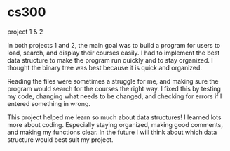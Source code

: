 # cs300
project 1 &amp; 2


In both projects 1 and 2, the main goal was to build a program for users to load, search, and display their courses easily. I had to implement the best data structure to make the program run quickly and to stay organized. I thought the binary tree was best because it is quick and organized.

Reading the files were sometimes a struggle for me, and making sure the program would search for the courses the right way. I fixed this by testing my code, changing what needs to be changed, and checking for errors if I entered something in wrong.

This project helped me learn so much about data structures! I learned lots more about coding. Especially staying organized, making good comments, and making my functions clear. In the future I will think about which data structure would best suit my project.
